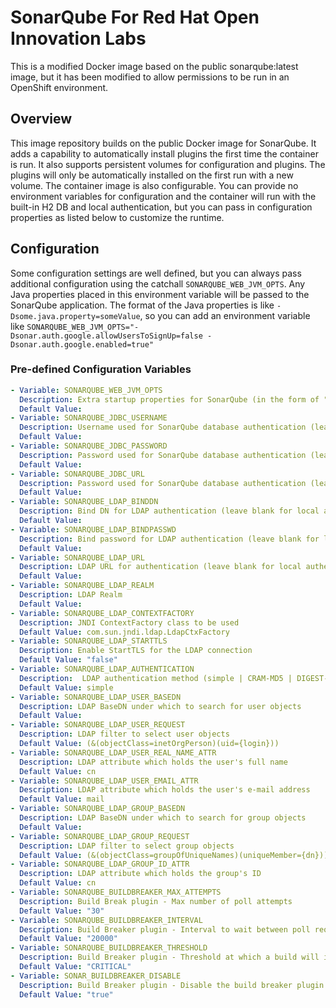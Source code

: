 # SonarQube For Red Hat Open Innovation Labs
This is a modified Docker image based on the public sonarqube:latest
image, but it has been modified to allow permissions to be run in an
OpenShift environment.

## Overview
This image repository builds on the public Docker image for SonarQube. It adds a capability to automatically install
plugins the first time the container is run. It also supports persistent volumes for configuration and plugins. The
plugins will only be automatically installed on the first run with a new volume. The container image is also 
configurable. You can provide no environment variables for configuration and the container will run with the built-in
H2 DB and local authentication, but you can pass in configuration properties as listed below to customize the runtime.


## Configuration
Some configuration settings are well defined, but you can always pass additional configuration using the catchall
`SONARQUBE_WEB_JVM_OPTS`. Any Java properties placed in this environment variable will be passed to the SonarQube 
application. The format of the Java properties is like `-Dsome.java.property=someValue`, so you can add an environment
variable like `SONARQUBE_WEB_JVM_OPTS="-Dsonar.auth.google.allowUsersToSignUp=false -Dsonar.auth.google.enabled=true"`

### Pre-defined Configuration Variables

```yaml
- Variable: SONARQUBE_WEB_JVM_OPTS
  Description: Extra startup properties for SonarQube (in the form of "-Dsonar.someProperty=someValue")
  Default Value:
- Variable: SONARQUBE_JDBC_USERNAME
  Description: Username used for SonarQube database authentication (leave blank to use ephemeral database)
  Default Value:
- Variable: SONARQUBE_JDBC_PASSWORD
  Description: Password used for SonarQube database authentication (leave blank to use ephemeral database)
  Default Value:
- Variable: SONARQUBE_JDBC_URL
  Description: Password used for SonarQube database authentication (leave blank to use ephemeral database)
  Default Value:
- Variable: SONARQUBE_LDAP_BINDDN
  Description: Bind DN for LDAP authentication (leave blank for local authentication)
  Default Value:
- Variable: SONARQUBE_LDAP_BINDPASSWD
  Description: Bind password for LDAP authentication (leave blank for local authentication)
  Default Value:
- Variable: SONARQUBE_LDAP_URL
  Description: LDAP URL for authentication (leave blank for local authentication)
  Default Value:
- Variable: SONARQUBE_LDAP_REALM
  Description: LDAP Realm
  Default Value:
- Variable: SONARQUBE_LDAP_CONTEXTFACTORY
  Description: JNDI ContextFactory class to be used
  Default Value: com.sun.jndi.ldap.LdapCtxFactory
- Variable: SONARQUBE_LDAP_STARTTLS
  Description: Enable StartTLS for the LDAP connection
  Default Value: "false"
- Variable: SONARQUBE_LDAP_AUTHENTICATION
  Description:  LDAP authentication method (simple | CRAM-MD5 | DIGEST-MD5 | GSSAPI)
  Default Value: simple
- Variable: SONARQUBE_LDAP_USER_BASEDN
  Description: LDAP BaseDN under which to search for user objects
  Default Value:
- Variable: SONARQUBE_LDAP_USER_REQUEST
  Description: LDAP filter to select user objects
  Default Value: (&(objectClass=inetOrgPerson)(uid={login}))
- Variable: SONARQUBE_LDAP_USER_REAL_NAME_ATTR
  Description: LDAP attribute which holds the user's full name
  Default Value: cn
- Variable: SONARQUBE_LDAP_USER_EMAIL_ATTR
  Description: LDAP attribute which holds the user's e-mail address
  Default Value: mail
- Variable: SONARQUBE_LDAP_GROUP_BASEDN
  Description: LDAP BaseDN under which to search for group objects
  Default Value:
- Variable: SONARQUBE_LDAP_GROUP_REQUEST
  Description: LDAP filter to select group objects
  Default Value: (&(objectClass=groupOfUniqueNames)(uniqueMember={dn}))
- Variable: SONARQUBE_LDAP_GROUP_ID_ATTR
  Description: LDAP attribute which holds the group's ID
  Default Value: cn
- Variable: SONARQUBE_BUILDBREAKER_MAX_ATTEMPTS
  Description: Build Break plugin - Max number of poll attempts
  Default Value: "30"
- Variable: SONARQUBE_BUILDBREAKER_INTERVAL
  Description: Build Breaker plugin - Interval to wait between poll requests
  Default Value: "20000"
- Variable: SONARQUBE_BUILDBREAKER_THRESHOLD
  Description: Build Breaker plugin - Threshold at which a build will instantly break
  Default Value: "CRITICAL"
- Variable: SONAR_BUILDBREAKER_DISABLE
  Description: Build Breaker plugin - Disable the build breaker plugin for all builds
  Default Value: "true"
```